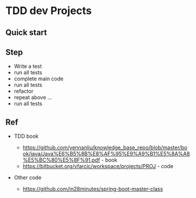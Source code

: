 # TDD dev Projects

## Quick start

## Step

- Write a test
- run all tests
- complete main code
- run all tests
- refactor
- repeat above ...
- run all tests

## Ref

- TDD book
	- https://github.com/yennanliu/knowledge_base_repo/blob/master/book/java/Java%E6%B5%8B%E8%AF%95%E9%A9%B1%E5%8A%A8%E5%BC%80%E5%8F%91.pdf - book
	- https://bitbucket.org/vfarcic/workspace/projects/PROJ - code

- Other code
	- https://github.com/in28minutes/spring-boot-master-class